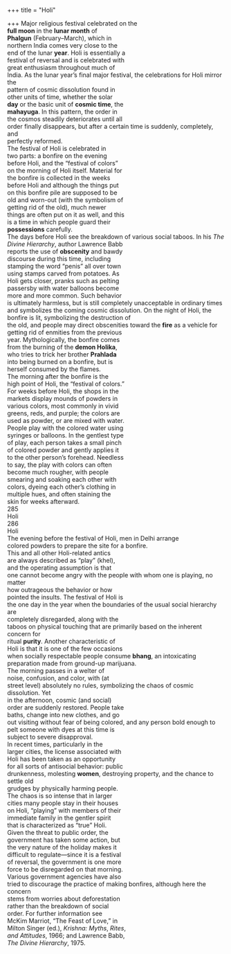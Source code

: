 +++
title = "Holi"

+++
Major religious festival celebrated on the  
**full moon** in the **lunar month** of  
**Phalgun** (February–March), which in  
northern India comes very close to the  
end of the lunar **year**. Holi is essentially a  
festival of reversal and is celebrated with  
great enthusiasm throughout much of  
India. As the lunar year’s final major festival, the celebrations for Holi mirror the  
pattern of cosmic dissolution found in  
other units of time, whether the solar  
**day** or the basic unit of **cosmic time**, the  
**mahayuga**. In this pattern, the order in  
the cosmos steadily deteriorates until all  
order finally disappears, but after a certain time is suddenly, completely, and  
perfectly reformed.  
The festival of Holi is celebrated in  
two parts: a bonfire on the evening  
before Holi, and the “festival of colors”  
on the morning of Holi itself. Material for  
the bonfire is collected in the weeks  
before Holi and although the things put  
on this bonfire pile are supposed to be  
old and worn-out (with the symbolism of  
getting rid of the old), much newer  
things are often put on it as well, and this  
is a time in which people guard their  
**possessions** carefully.  
The days before Holi see the breakdown of various social taboos. In his *The*  
*Divine Hierarchy*, author Lawrence Babb  
reports the use of **obscenity** and bawdy  
discourse during this time, including  
stamping the word “penis” all over town  
using stamps carved from potatoes. As  
Holi gets closer, pranks such as pelting  
passersby with water balloons become  
more and more common. Such behavior  
is ultimately harmless, but is still completely unacceptable in ordinary times  
and symbolizes the coming cosmic dissolution. On the night of Holi, the bonfire is lit, symbolizing the destruction of  
the old, and people may direct obscenities toward the **fire** as a vehicle for getting rid of enmities from the previous  
year. Mythologically, the bonfire comes  
from the burning of the **demon Holika**,  
who tries to trick her brother **Prahlada**  
into being burned on a bonfire, but is  
herself consumed by the flames.  
The morning after the bonfire is the  
high point of Holi, the “festival of colors.”  
For weeks before Holi, the shops in the  
markets display mounds of powders in  
various colors, most commonly in vivid  
greens, reds, and purple; the colors are  
used as powder, or are mixed with water.  
People play with the colored water using  
syringes or balloons. In the gentlest type  
of play, each person takes a small pinch  
of colored powder and gently applies it  
to the other person’s forehead. Needless  
to say, the play with colors can often  
become much rougher, with people  
smearing and soaking each other with  
colors, dyeing each other’s clothing in  
multiple hues, and often staining the  
skin for weeks afterward.  
285  
Holi  
286  
Holi  
The evening before the festival of Holi, men in Delhi arrange  
colored powders to prepare the site for a bonfire.  
This and all other Holi-related antics  
are always described as “play” (khel),  
and the operating assumption is that  
one cannot become angry with the people with whom one is playing, no matter  
how outrageous the behavior or how  
pointed the insults. The festival of Holi is  
the one day in the year when the boundaries of the usual social hierarchy are  
completely disregarded, along with the  
taboos on physical touching that are primarily based on the inherent concern for  
ritual **purity**. Another characteristic of  
Holi is that it is one of the few occasions  
when socially respectable people consume **bhang**, an intoxicating preparation made from ground-up marijuana.  
The morning passes in a welter of  
noise, confusion, and color, with (at  
street level) absolutely no rules, symbolizing the chaos of cosmic dissolution. Yet  
in the afternoon, cosmic (and social)  
order are suddenly restored. People take  
baths, change into new clothes, and go  
out visiting without fear of being colored, and any person bold enough to  
pelt someone with dyes at this time is  
subject to severe disapproval.  
In recent times, particularly in the  
larger cities, the license associated with  
Holi has been taken as an opportunity  
for all sorts of antisocial behavior: public  
drunkenness, molesting **women**, destroying property, and the chance to settle old  
grudges by physically harming people.  
The chaos is so intense that in larger  
cities many people stay in their houses  
on Holi, “playing” with members of their  
immediate family in the gentler spirit  
that is characterized as “true” Holi.  
Given the threat to public order, the  
government has taken some action, but  
the very nature of the holiday makes it  
difficult to regulate—since it is a festival  
of reversal, the government is one more  
force to be disregarded on that morning.  
Various government agencies have also  
tried to discourage the practice of making bonfires, although here the concern  
stems from worries about deforestation  
rather than the breakdown of social  
order. For further information see  
McKim Marriot, “The Feast of Love,” in  
Milton Singer (ed.), *Krishna: Myths*, *Rites*,  
*and Attitudes*, 1966; and Lawrence Babb,  
*The Divine Hierarchy*, 1975.